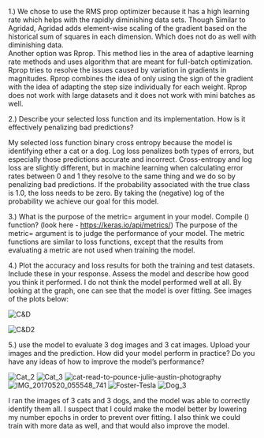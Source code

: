 1.)
 We chose to use the RMS prop optimizer because it has a high learning rate which helps with the rapidly diminishing data sets. Though Similar to Agridad, Agridad adds element-wise scaling of the gradient based on the historical sum of squares in each dimension. Which does not do as well with diminishing data.   
Another option was Rprop. This method lies in the area of adaptive learning rate methods and uses algorithm that are meant for full-batch optimization. Rprop tries to resolve the issues caused by variation in gradients in magnitudes. Rprop combines the idea of only using the sign of the gradient with the idea of adapting the step size individually for each weight. Rprop does not work with large datasets and it does not work with mini batches as well.

2.) Describe your selected loss function and its implementation.  How is it effectively 
penalizing bad predictions? 

My selected loss function binary cross entropy because the model is identifying ether a cat or a dog. Log loss penalizes both types of errors, but especially those predictions accurate and incorrect. Cross-entropy and log loss are slightly different, but in machine learning when calculating error rates between 0 and 1 they resolve to the same thing and we do so by penalizing bad predictions. If the probability associated with the true class is 1.0, the loss needs to be zero. By taking the (negative) log of the probability we achieve our goal for this model.

3.) What is the purpose of the metric= argument in your model. Compile () function? (look here - https://keras.io/api/metrics/)
The purpose of the metric= argument is to judge the performance of your model.
The metric functions are similar to loss functions, except that the results from evaluating a metric are not used when training the model. 

4.) Plot the accuracy and loss results for both the training and test datasets.  Include these in your response.  Assess the model and describe how good you think it performed.
I do not think the model performed well at all. By looking at the graph, one can see that the model is over fitting. See images of the plots below: 

![C&D](https://github.com/Acejv21/Ace_Code/blob/master/C&D.png?raw=true)

![C&D2](https://github.com/Acejv21/Ace_Code/blob/master/C&D2.png?raw=true)


5.)  use the model to evaluate 3 dog images and 3 cat images.  Upload your images and the prediction.  How did your model perform in practice?  Do you have any ideas of how to improve the model’s performance?

![Cat_2](https://github.com/Acejv21/Ace_Code/blob/master/Cat_2.jpg?raw=true)
![Cat_3](https://github.com/Acejv21/Ace_Code/blob/master/Cat_3.jpg?raw=true)
![cat-read-to-pounce-julie-austin-photography](https://github.com/Acejv21/Ace_Code/blob/master/cat-read-to-pounce-julie-austin-photography.jpg?raw=true)
![IMG_20170520_055548_741](https://github.com/Acejv21/Ace_Code/blob/master/IMG_20170520_055548_741.jpg?raw=true)
![Foster-Tesla](https://github.com/Acejv21/Ace_Code/blob/master/Foster-Tesla.jpg?raw=true)
![Dog_3](https://github.com/Acejv21/Ace_Code/blob/master/Dog_3.jpg?raw=true)


I ran the images of 3 cats and 3 dogs, and the model was able to correctly identify them all. I suspect that I could make the model better by lowering my number epochs in order to prevent over fitting. I also think we could train with more data as well, and that would also improve the model. 
